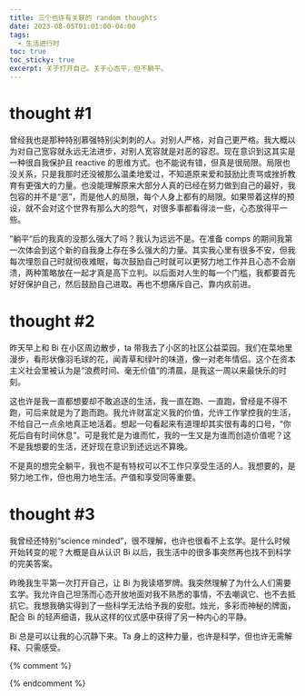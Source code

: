 ```yaml
---
title: 三个也许有关联的 random thoughts
date: 2023-08-05T01:01:00-04:00
tags:
  - 生活进行时
toc: true
toc_sticky: true
excerpt: 关于打开自己。关于心态平，但不躺平。
---
```


# thought #1

曾经我也是那种特别慕强特别尖刺刺的人。对别人严格，对自己更严格。我大概以为对自己宽容就永远无法进步，对别人宽容就是对恶的容忍。现在意识到这其实是一种很自我保护且 reactive 的思维方式。也不能说有错，但真是很局限。局限也没关系，只是我那时还没被那么温柔地爱过，不知道原来爱和鼓励比责骂或挫折教育有更强大的力量。也没能理解原来大部分人真的已经在努力做到自己的最好，我包容的并不是“恶”，而是他人的局限，每个人身上都有的局限。如果带着这样的预设，就不会对这个世界有那么大的怨气，对很多事都看得淡一些，心态放得平一些。

”躺平“后的我真的没那么强大了吗？我认为远远不是。在准备 comps 的期间我第一次体会到这个新的自我身上存在多么强大的力量。其实我心里有很多不安，但我每次埋怨自己时就彻夜难眠，每次鼓励自己时就可以更努力地工作并且心态不会崩溃，两种策略放在一起才真是高下立判。以后面对人生的每一个门槛，我都要首先好好保护自己，然后鼓励自己进取。再也不想痛斥自己、靠内疚前进。

# thought #2

昨天早上和 Bi 在小区周边散步，ta 带我去了小区的社区公益菜园。我们在菜地里漫步，看形状像羽毛球的花，闻青草和绿叶的味道，像一对老年情侣。这个在资本主义社会里被认为是“浪费时间、毫无价值”的清晨，是我这一周以来最快乐的时刻。

这也许是我一直都想要却不敢追逐的生活，我一直在跑、一直跑，曾经是不得不跑，可后来就是为了跑而跑。我允许财富定义我的价值，允许工作掌控我的生活，不给自己一点余地真正地活着。想起一句看起来有道理却其实很有毒的口号，“你死后自有时间休息”。可是我忙是为谁而忙，我的一生又是为谁而创造价值呢？这不是我想要的生活，还好现在意识到还远远不算晚。

不是真的想完全躺平，我也不是有特权可以不工作只享受生活的人。我想要的，是努力地工作，但也用力地生活。产值和享受同等重要。

# thought #3

我曾经还特别“science minded”，很不理解，也许也很看不上玄学。是什么时候开始转变的呢？大概是自从认识 Bi 以后，我生活中的很多事突然再也找不到科学的完美答案。

昨晚我生平第一次打开自己，让 Bi 为我读塔罗牌。我突然理解了为什么人们需要玄学。我允许自己坦荡而心态开放地面对我不熟悉的事情，不去嘲讽它、也不去抵抗它。我想我确实得到了一些科学无法给予我的安慰。烛光，多彩而神秘的牌面，配合 Bi 的轻声细语，我从这样的仪式感中获得了另一种内心的平静。

Bi 总是可以让我的心沉静下来。Ta 身上的这种力量，也许是科学，但也许无需解释、只需感受。

{% comment %}


{% endcomment %}
